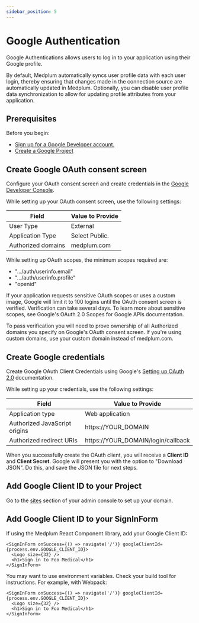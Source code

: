 ```yaml
---
sidebar_position: 5
---
```


# Google Authentication

Google Authentications allows users to log in to your application using their Google profile.

By default, Medplum automatically syncs user profile data with each user login, thereby ensuring that changes made in the connection source are automatically updated in Medplum. Optionally, you can disable user profile data synchronization to allow for updating profile attributes from your application.

## Prerequisites

Before you begin:

- [Sign up for a Google Developer account.](https://console.developers.google.com/)
- [Create a Google Project](https://support.google.com/googleapi/answer/6251787?ref_topic=7014522#zippy=%2Ccreate-a-project)

## Create Google OAuth consent screen

Configure your OAuth consent screen and create credentials in the [Google Developer Console](https://console.cloud.google.com/apis/credentials/consent).

While setting up your OAuth consent screen, use the following settings:

| Field              | Value to Provide |
| ------------------ | ---------------- |
| User Type          | External         |
| Application Type   | Select Public.   |
| Authorized domains | medplum.com      |

While setting up OAuth scopes, the minimum scopes required are:

- ".../auth/userinfo.email"
- ".../auth/userinfo.profile"
- "openid"

If your application requests sensitive OAuth scopes or uses a custom image, Google will limit it to 100 logins until the OAuth consent screen is verified. Verification can take several days. To learn more about sensitive scopes, see Google's OAuth 2.0 Scopes for Google APIs documentation.

To pass verification you will need to prove ownership of all Authorized domains you specify on Google's OAuth consent screen. If you're using custom domains, use your custom domain instead of medplum.com.

## Create Google credentials

Create Google OAuth Client Credentials using Google's [Setting up OAuth 2.0](https://support.google.com/googleapi/answer/6158849) documentation.

While setting up your credentials, use the following settings:

| Field                         | Value to Provide                   |
| ----------------------------- | ---------------------------------- |
| Application type              | Web application                    |
| Authorized JavaScript origins | https://YOUR_DOMAIN                |
| Authorized redirect URIs      | https://YOUR_DOMAIN/login/callback |

When you successfully create the OAuth client, you will receive a **Client ID** and **Client Secret**. Google will present you with the option to "Download JSON". Do this, and save the JSON file for next steps.

## Add Google Client ID to your Project

Go to the [sites](https://app.medplum.com/admin/sites) section of your admin console to set up your domain.

## Add Google Client ID to your SignInForm

If using the Medplum React Component library, add your Google Client ID:

```tsx
<SignInForm onSuccess={() => navigate('/')} googleClientId={process.env.GOOGLE_CLIENT_ID}>
  <Logo size={32} />
  <h1>Sign in to Foo Medical</h1>
</SignInForm>
```

You may want to use environment variables. Check your build tool for instructions. For example, with Webpack:

```tsx
<SignInForm onSuccess={() => navigate('/')} googleClientId={process.env.GOOGLE_CLIENT_ID}>
  <Logo size={32} />
  <h1>Sign in to Foo Medical</h1>
</SignInForm>
```
